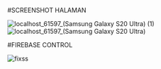 #SCREENSHOT HALAMAN

![localhost_61597_(Samsung Galaxy S20 Ultra) (1)](https://github.com/user-attachments/assets/70d06561-7886-4671-9d78-e0a9ceaaec1a)
![localhost_61597_(Samsung Galaxy S20 Ultra)](https://github.com/user-attachments/assets/5b470392-1aae-417b-973a-127a709ebf49)

#FIREBASE CONTROL

![fixss](https://github.com/user-attachments/assets/0eb4dbe9-b8f1-478e-a90c-466f409975ec)
